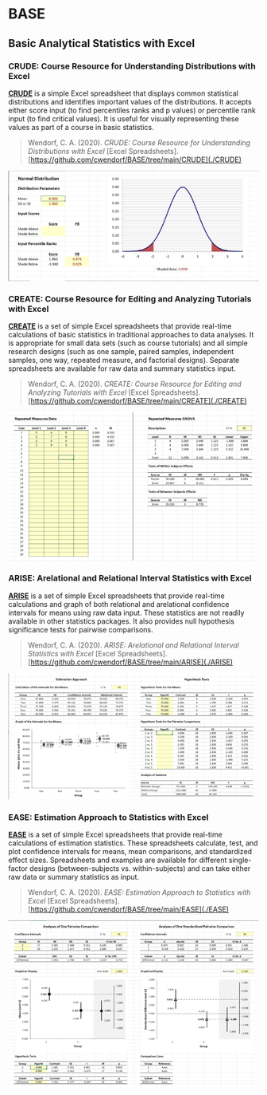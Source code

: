 # BASE

## Basic Analytical Statistics with Excel

### CRUDE: Course Resource for Understanding Distributions with Excel

[**CRUDE**](./CRUDE) is a simple Excel spreadsheet that displays common statistical distributions and identifies important values of the distributions. It accepts either score input (to find percentiles ranks and p values) or percentile rank input (to find critical values). It is useful for visually representing these values as part of a course in basic statistics.

> Wendorf, C. A. (2020). _CRUDE: Course Resource for Understanding Distributions with Excel_ [Excel Spreadsheets]. [https://github.com/cwendorf/BASE/tree/main/CRUDE](./CRUDE)

<p align="center"><kbd><img src="CRUDE/CRUDE.jpg"></kbd></p>

### CREATE: Course Resource for Editing and Analyzing Tutorials with Excel

[**CREATE**](./CREATE) is a set of simple Excel spreadsheets that provide real-time calculations of basic statistics in traditional approaches to data analyses. It is appropriate for small data sets (such as course tutorials) and all simple research designs (such as one sample, paired samples, independent samples, one way, repeated measure, and factorial designs). Separate spreadsheets are available for raw data and summary statistics input.

> Wendorf, C. A. (2020). *CREATE: Course Resource for Editing and Analyzing Tutorials with Excel* [Excel Spreadsheets]. [https://github.com/cwendorf/BASE/tree/main/CREATE](./CREATE)

<p align="center"><kbd><img src="CREATE/CREATE.jpg"></kbd></p>

### ARISE: Arelational and Relational Interval Statistics with Excel

[**ARISE**](./ARISE) is a set of simple Excel spreadsheets that provide real-time calculations and graph of both relational and arelational confidence intervals for means using raw data input. These statistics are not readily available in other statistics packages. It also provides null hypothesis significance tests for pairwise comparisons.

> Wendorf, C. A. (2020). *ARISE: Arelational and Relational Interval Statistics with Excel* [Excel Spreadsheets].  [https://github.com/cwendorf/BASE/tree/main/ARISE](./ARISE)

<p align="center"><kbd><img src="ARISE/ARISE.jpg"></kbd></p>

### EASE: Estimation Approach to Statistics with Excel

[**EASE**](./EASE) is a set of simple Excel spreadsheets that provide real-time calculations of estimation statistics. These spreadsheets calculate, test, and plot confidence intervals for means, mean comparisons, and standardized effect sizes. Spreadsheets and examples are available for different single-factor designs (between-subjects vs. within-subjects) and can take either raw data or summary statistics as input. 

> Wendorf, C. A. (2020). *EASE: Estimation Approach to Statistics with Excel* [Excel Spreadsheets]. [https://github.com/cwendorf/BASE/tree/main/EASE](./EASE)

<p align="center"><kbd><img src="EASE/EASE.jpg"></kbd></p>
